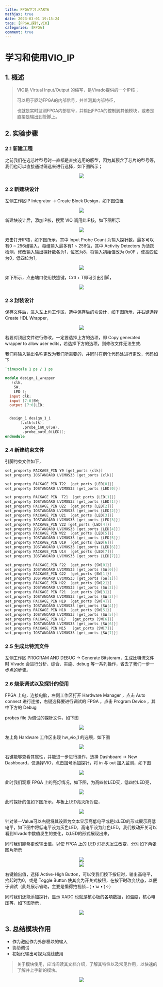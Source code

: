 ```yaml
---
title: FPGA学习.PART6
mathjax: true
date: 2023-03-01 19:15:24
tags: [FPGA,探针,VIO]
categories: [FPGA]
comment: true
---
```

# 学习和使用VIO_IP

## 1. 概述

> VIO是 Virtual Input/Output 的缩写，是Vivado提供的一个IP核；
>
> 可以用于驱动FPGA的内部信号，并监测其内部特征，
>
> 也就是实时监测FPGA内部信号，并输出FPGA的控制到其他模块，或者是直接是输出到管脚上。

## 2. 实验步骤

### 2.1 新建工程

之前我们在选芯片型号时一直都是直接选用的版型，因为其预含了芯片的型号等，我们也可以直接通过筛选来进行选择，如下图所示；

<div align = "center"><img src="选择芯片.png"  width=""  height = "" /></div>

### 2.2 新建块设计

左侧工作区IP Integrator -> Create Block Design，如下图位置

<div align = "center"><img src="新建块设计.png"  width=""  height = "" /></div>

新建块设计后，添加IP核，搜索 VIO 调用此IP核，如下图所示

<div align = "center"><img src="调用VIO.png"  width=""  height = "" /></div>

双击打开IP核，如下图所示，其中 Input Probe Count 为输入探针数，最多可以有0 ~ 256组输入，每组输入最多有1 ~ 256位，其中 Activity Detectors 为活跃检测，修改输入输出探针数各为1，位宽为8，将输入初始值改为 0x0F ，使高四位为0，低四位为1，

<div align = "center"><img src="IP核参数.png"  width=""  height = "" /></div>

如下所示，点击端口使用快捷键，Crtl + T即可引出引脚，

<div align = "center"><img src="快捷键.png"  width=""  height = "" /></div>

### 2.3 封装设计

保存文件后，进入左上角工作区，选中保存后的块设计，如下图所示，并右键选择 Create HDL Wrapper，

<div align = "center"><img src="hdl_wrapper.png"  width=""  height = "" /></div>

若要对顶层文件进行修改，一定要选择上方的选项，即 Copy generated wrapper to allow user edits，若选择下方的选项，则修改文件无法生效.

我们将输入输出名称更改为我们所需要的，并同时在例化代码处进行更改，代码如下

```verilog
`timescale 1 ps / 1 ps

module design_1_wrapper
   (clk,
    SW,
    LED );
  input clk;
  input [7:0]SW;
  output [7:0]LED;


  design_1 design_1_i
       (.clk(clk),
        .probe_in0_0(SW),
        .probe_out0_0(LED));
endmodule
```

### 2.4 新建约束文件

引脚约束文件如下，

```verilog
set_property PACKAGE_PIN Y9 [get_ports {clk}]
set_property IOSTANDARD LVCMOS33 [get_ports {clk}]

set_property PACKAGE_PIN T22  [get_ports {LED[0]}]
set_property IOSTANDARD LVCMOS33 [get_ports {LED[0]}]

set_property PACKAGE_PIN  T21  [get_ports {LED[1]}]
set_property IOSTANDARD LVCMOS33 [get_ports {LED[1]}]
set_property PACKAGE_PIN U22  [get_ports {LED[2]}]
set_property IOSTANDARD LVCMOS33 [get_ports {LED[2]}]
set_property PACKAGE_PIN U21  [get_ports {LED[3]}]
set_property IOSTANDARD LVCMOS33 [get_ports {LED[3]}]
set_property PACKAGE_PIN V22 [get_ports {LED[4]}]
set_property IOSTANDARD LVCMOS33 [get_ports {LED[4]}]
set_property PACKAGE_PIN W22  [get_ports {LED[5]}]
set_property IOSTANDARD LVCMOS33 [get_ports {LED[5]}]
set_property PACKAGE_PIN U19  [get_ports {LED[6]}]
set_property IOSTANDARD LVCMOS33 [get_ports {LED[6]}]
set_property PACKAGE_PIN U14  [get_ports {LED[7]}]
set_property IOSTANDARD LVCMOS33 [get_ports {LED[7]}]

set_property PACKAGE_PIN F22  [get_ports {SW[0]}]
set_property IOSTANDARD LVCMOS33 [get_ports {SW[0]}]
set_property PACKAGE_PIN G22  [get_ports {SW[1]}]
set_property IOSTANDARD LVCMOS33 [get_ports {SW[1]}]
set_property PACKAGE_PIN H22  [get_ports {SW[2]}]
set_property IOSTANDARD LVCMOS33 [get_ports {SW[2]}]
set_property PACKAGE_PIN F21  [get_ports {SW[3]}]
set_property IOSTANDARD LVCMOS33 [get_ports {SW[3]}]
set_property PACKAGE_PIN H19  [get_ports {SW[4]}]
set_property IOSTANDARD LVCMOS33 [get_ports {SW[4]}]
set_property PACKAGE_PIN H18  [get_ports {SW[5]}]
set_property IOSTANDARD LVCMOS33 [get_ports {SW[5]}]
set_property PACKAGE_PIN H17   [get_ports {SW[6]}]
set_property IOSTANDARD LVCMOS33 [get_ports {SW[6]}]
set_property PACKAGE_PIN M15   [get_ports {SW[7]}]
set_property IOSTANDARD LVCMOS33 [get_ports {SW[7]}]
```

### 2.5 生成比特流文件

左侧工作区 PROGRAM AND DEBUG -> Generate Bitsteram，生成比特流文件时 Vivado 会进行分析、综合、实施、debug 等一系列操作，省去了我们一步一步点的步骤。

### 2.6 烧录调试以及探针的使用

FPGA 上电，连接电脑，左侧工作区打开 Hardware Manager ，点击 Auto connect 进行连接，右键选择要进行调试的 FPGA ，点击 Program Device ，其中下方的 Debug

 probes file 为调试的探针文件，如下图

<div align = "center"><img src="烧录调试.png"  width=""  height = "" /></div>

左上角 Hardware 工作区出现 hw_vio_1 的选项，如下图

<div align = "center"><img src="调试.png"  width=""  height = "" /></div>

右键能够查看其属性，并能进一步进行操作，选择 Dashboard -> New Dashboard，仅选择VIO，点击加号添加探针，将 in 与 out 加入监测，如下图

<div align = "center"><img src="添加探针.png"  width=""  height = "" /></div>

此时我们观察 FPGA 上的亮灯情况，如下图，为高四位LED灭，低四位LED亮，

<div align = "center"><img src="运行结果.jpg"  width=""  height = "" /></div>

此时探针的值如下图所示，与板上LED亮灭所对应，

<div align = "center"><img src="探针值.png"  width=""  height = "" /></div>

针对某一Value可以右键将其设置为文本显示高低电平或是以LED的形式展示高低电平，如下图中将低电平设为灰色LED，高电平设为红色LED，我们拨动开关可以看到Vivado中数值发生的变化，以LED的形式展现出来，

同时我们能够更改输出值，以使 FPGA 上的 LED 灯亮灭发生改变，分别如下两张图片所示

<div align = "center"><img src="LED显示电平.png"  width=""  height = "" /></div>

<div align = "center"><img src="更改输出值.jpg"  width=""  height = "" /></div>

右键输出值，选择 Active-High Button，可以使我们按下按钮时，输出高电平，抬起时为0，或是 Toggle Button 使其变为开关式按钮，在按下时改变状态，以便于调试（此处展示省略，主要是懒得拍视频…( •̀ ω •́ )✧）

同时我们还能添加探针，显示 XADC 也就是核心板的各项数据，如温度，核心电压等，如下图所示，

<div align = "center"><img src="显示核心板数据.png"  width=""  height = "" /></div>

## 3. 总结模块作用

+ 作为激励作为外部模块的输入
+ 协助调试
+ 初始化输出可视为跳线使用

> 关于模块使用，应当阅读其文档介绍，了解其特性以及常见作用，以快速的了解并上手新的模块。

<div align = "center"><img src="EMT.jpg"  width=""  height = "" /></div>